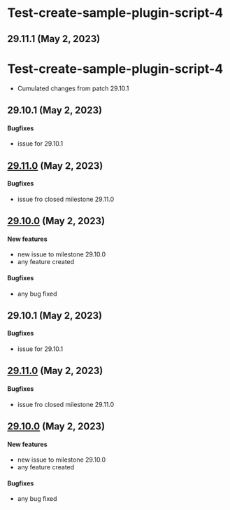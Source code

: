 # Test-create-sample-plugin-script-4
## 29.11.1 (May 2, 2023)
# Test-create-sample-plugin-script-4
* Cumulated changes from patch 29.10.1
##  29.10.1 (May 2, 2023)
#### Bugfixes

  * issue for 29.10.1

##  [29.11.0](29.11.0) (May 2, 2023)
#### Bugfixes

  * issue fro closed milestone 29.11.0

##  [29.10.0](29.10.0) (May 2, 2023)
#### New features

  * new issue to milestone 29.10.0
  * any feature created

#### Bugfixes

  * any bug fixed

##  29.10.1 (May 2, 2023)
#### Bugfixes

  * issue for 29.10.1

##  [29.11.0](29.11.0) (May 2, 2023)
#### Bugfixes

  * issue fro closed milestone 29.11.0

##  [29.10.0](29.10.0) (May 2, 2023)
#### New features

  * new issue to milestone 29.10.0
  * any feature created

#### Bugfixes

  * any bug fixed

